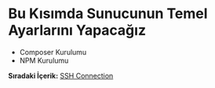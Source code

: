 # Bu Kısımda Sunucunun Temel Ayarlarını Yapacağız

* Composer Kurulumu
* NPM Kurulumu

**Sıradaki İçerik:** [SSH Connection](https://gitlab.com/tutkun/reading/blob/master/digitaloceans/ssh-connection.md)